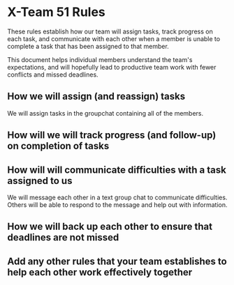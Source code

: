 # X-Team 51 Rules

These rules establish how our team will assign tasks,
track progress on each task, and communicate with each other 
when a member is unable to complete a task that has been assigned to that member.

This document helps individual members understand the team's expectations,
and will hopefully lead to productive team work with fewer conflicts
and missed deadlines.

## How we will assign (and reassign) tasks

We will assign tasks in the groupchat containing all of the members. 

## How will we will track progress (and follow-up) on completion of tasks



## How will will communicate difficulties with a task assigned to us

We will message each other in a text group chat to communicate difficulties. 
Others will be able to respond to the message and help out with information. 

## How we will back up each other to ensure that deadlines are not missed



## Add any other rules that your team establishes to help each other work effectively together




